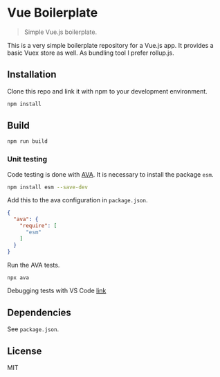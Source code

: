 # Vue Boilerplate

> Simple Vue.js boilerplate.

This is a very simple boilerplate repository for a Vue.js app.
It provides a basic Vuex store as well. As bundling tool I
prefer rollup.js.

## Installation

Clone this repo and link it with npm to your development environment.

```bash
npm install
```

## Build

```bash
npm run build
```

### Unit testing

Code testing is done with [AVA](https://github.com/avajs/ava). It is necessary to install the
package `esm`.

```bash
npm install esm --save-dev
```

Add this to the ava configuration in `package.json`.

```json
{
  "ava": {
    "require": [
      "esm"
    ]
  }
}
```

Run the AVA tests.

```bash
npx ava
```

Debugging tests with VS Code [link](https://github.com/avajs/ava/blob/master/docs/recipes/debugging-with-vscode.md)

## Dependencies

See `package.json`.

## License

MIT
